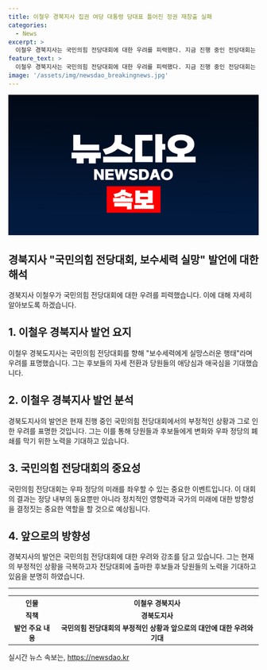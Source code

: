 ```yaml
---
title: 이철우 경북지사 집권 여당 대통령 당대표 틀어진 정권 재창출 실패
categories:
  - News
excerpt: >
  이철우 경북지사는 국민의힘 전당대회에 대한 우려를 피력했다. 지금 진행 중인 전당대회는 폭력, 문자폭탄, 인신공격 등의 추태를 보이며 보수세력을 실망시키고 있다고 지적했다. 또한, 대통령과 당 대표 간의 관계가 틀어질 경우 권력 재창출 실패와 정권 궤멸의 위험성을 경계했다. 후보들의 자세 전환과 애당심, 애국심을 바탕으로 국민의힘을 선보이기를 기대했다. 
feature_text: >
  이철우 경북지사는 국민의힘 전당대회에 대한 우려를 피력했다. 지금 진행 중인 전당대회는 폭력, 문자폭탄, 인신공격 등의 추태를 보이며 보수세력을 실망시키고 있다고 지적했다. 또한, 대통령과 당 대표 간의 관계가 틀어질 경우 권력 재창출 실패와 정권 궤멸의 위험성을 경계했다. 후보들의 자세 전환과 애당심, 애국심을 바탕으로 국민의힘을 선보이기를 기대했다. 
image: '/assets/img/newsdao_breakingnews.jpg'
---
```


<p><img src="/assets/img/newsdao_breakingnews.jpg" alt="ranknews 속보" /></p>

<h2>경북지사 "국민의힘 전당대회, 보수세력 실망" 발언에 대한 해석</h2>

<p data-ke-size="size16">경북지사 이철우가 국민의힘 전당대회에 대한 우려를 피력했습니다. 이에 대해 자세히 알아보도록 하겠습니다.</p>

<h2 data-ke-size="size24">1. 이철우 경북지사 발언 요지</h2>

<p data-ke-size="size16">이철우 경북도지사는 국민의힘 전당대회를 향해 "보수세력에게 실망스러운 행태"라며 우려를 표명했습니다. 그는 후보들의 자세 전환과 당원들의 애당심과 애국심을 기대했습니다.</p>

<h2 data-ke-size="size24">2. 이철우 경북지사 발언 분석</h2>

<p data-ke-size="size16">경북도지사의 발언은 현재 진행 중인 국민의힘 전당대회에서의 부정적인 상황과 그로 인한 우려를 표명한 것입니다. 그는 이를 통해 당원들과 후보들에게 변화와 우파 정당의 폐쇄를 막기 위한 노력을 기대하고 있습니다.</p>

<h2 data-ke-size="size24">3. 국민의힘 전당대회의 중요성</h2>

<p data-ke-size="size16">국민의힘 전당대회는 우파 정당의 미래를 좌우할 수 있는 중요한 이벤트입니다. 이 대회의 결과는 정당 내부의 동요뿐만 아니라 정치적인 영향력과 국가의 미래에 대한 방향성을 결정짓는 중요한 역할을 할 것으로 예상됩니다.</p>

<h2 data-ke-size="size24">4. 앞으로의 방향성</h2>

<p data-ke-size="size16">경북지사의 발언은 국민의힘 전당대회에 대한 우려와 강조를 담고 있습니다. 그는 현재의 부정적인 상황을 극복하고자 전당대회에 출마한 후보들과 당원들의 노력을 기대하고 있음을 분명히 하였습니다.</p>

<hr>

<table>
  <tr>
    <th>인물</th>
    <th>이철우 경북지사</th>
  </tr>
  <tr>
    <td style="text-align: center; height: 17px;"><b>직책</b></td>
    <td style="text-align: center; height: 17px;"><b>경북도지사</b></td>
  </tr>
  <tr>
    <td style="text-align: center; height: 17px;"><b>발언 주요 내용</b></td>
    <td style="text-align: center; height: 17px;"><b>국민의힘 전당대회의 부정적인 상황과 앞으로의 대안에 대한 우려와 기대</b></td>
  </tr>
</table>
실시간 뉴스 속보는, <a href="https://newsdao.kr" rel="dofollow">https://newsdao.kr</a>


